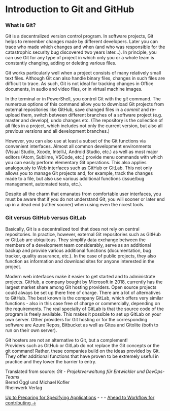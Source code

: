 # Introduction to Git and GitHub

### What is Git?

Git is a decentralized version control program. In software projects, Git helps to remember changes made by different developers. Later you can trace who made which changes and when (and who was responsible for the catastrophic security bug discovered two years later...).
In principle, you can use Git for any type of project in which only you or a whole team is constantly changing, adding or deleting various files.  

Git works particularly well when a project consists of many relatively small text files. Although Git can also handle binary files, changes in such files are difficult to trace. As such, Git is not ideal for tracking changes in Office documents, in audio and video files, or in virtual machine images.  

In the terminal or in PowerShell, you control Git with the *git* command. The numerous options of this command allow you to download Git projects from external repositories like GitHub, save changed files in a *commit* and re-upload them, switch between different branches of a software project (e.g. master and develop), undo changes etc. (The repository is the collection of all files in a project, which includes not only the current version, but also all previous versions and all development branches.)  

However, you can also use at least a subset of the Git functions via convenient interfaces. Almost all common development environments (Visual Studio, Xcode, IntelliJ, Android Studio, etc.) as well as most major editors (Atom, Sublime, VSCode, etc.) provide menu commands with which you can easily perform elementary Git operations. This also applies analogously to Web interfaces such as GitHub or GitLab. This not only allows you to manage Git projects and, for example, track the changes made to a file, but also use various additional functions (issue/bug management, automated tests, etc.).  
  
Despite all the charm that emanates from comfortable user interfaces, you must be aware that if you do not understand Git, you will sooner or later end up in a dead end (rather sooner) when using even the nicest tools.


### Git versus GitHub versus GitLab

Basically, Git is a decentralized tool that does not rely on central repositories. In practice, however, external Git repositories such as GitHub or GitLab are ubiquitous. They simplify data exchange between the members of a development team considerably, serve as an additional backup and provide various additional functions (documentation, bug tracker, quality assurance, etc.). In the case of public projects, they also function as information and download sites for anyone interested in the project.  

Modern web interfaces make it easier to get started and to administrate projects. GitHub, a company bought by Microsoft in 2018, currently has the largest market share among Git hosting providers. Open source projects could always be set up there free of charge.
There are a lot of alternatives to GitHub. The best known is the company GitLab, which offers very similar functions - also in this case free of charge or commercially, depending on the requirements. The real specialty of GitLab is that the source code of the program is freely available. This makes it possible to set up GitLab on your own server.
Other providers for Git hosting or for the corresponding software are Azure Repos, Bitbucket as well as Gitea and Gitolite (both to run on their own server).  

Git hosters are not an alternative to Git, but a complement!  
Providers such as GitHub or GitLab do not replace the Git concepts or the git command! Rather, these companies build on the ideas provided by Git. They offer additional functions that have proven to be extremely useful in practice and they lower the barrier to entry.  

Translated from source:
_Git - Projektverwaltung für Entwickler und DevOps-Teams_  
Bernd Öggl und Michael Kofler  
Rheinwerk Verlag

[Up to Preparing for Specifying Applications](../PreparingSpecifying.md) - - - [Ahead to Workflow for contributing ->](../WorkflowForContributing/WorkflowForContributing.md)